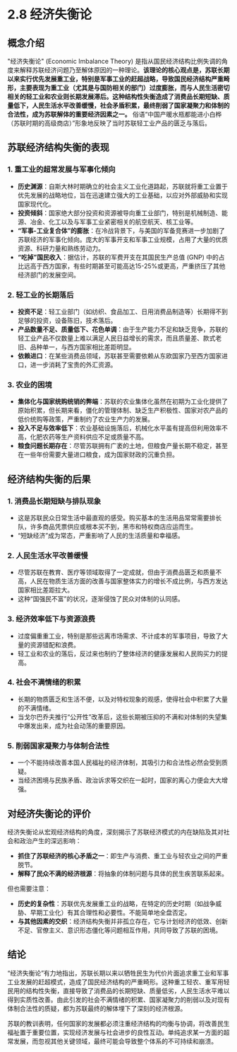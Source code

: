 # 2.8 经济失衡论

## 概念介绍

"经济失衡论" (Economic Imbalance Theory) 是指从国民经济结构比例失调的角度来解释苏联经济问题乃至解体原因的一种理论。**该理论的核心观点是，苏联长期以来实行优先发展重工业，特别是军事工业的赶超战略，导致国民经济结构严重畸形，主要表现为重工业（尤其是与国防相关的部门）过度膨胀，而与人民生活密切相关的轻工业和农业则长期发展滞后。这种结构性失衡造成了消费品长期短缺、质量低下，人民生活水平改善缓慢，社会矛盾积累，最终削弱了国家凝聚力和体制的合法性，成为苏联解体的重要经济因素之一。** 俗语“中国产暖水瓶都能进小白桦（苏联时期的高级商店）”形象地反映了当时苏联轻工业产品的匮乏与落后。

## 苏联经济结构失衡的表现

### 1. 重工业的超常发展与军事化倾向

*   **历史渊源**：自斯大林时期确立的社会主义工业化道路起，苏联就将重工业置于优先发展的战略地位，旨在迅速建立强大的工业基础，以应对外部威胁和实现国家现代化。
*   **投资倾斜**：国家绝大部分投资和资源被导向重工业部门，特别是机械制造、能源、冶金、化工以及与军事工业紧密相关的航空航天、核工业等。
*   **“军事-工业复合体”的膨胀**：在冷战背景下，与美国的军备竞赛进一步加剧了苏联经济的军事化倾向。庞大的军事开支和军事工业规模，占用了大量的优质资源、科研力量和熟练劳动力。
*   **“吃掉”国民收入**：据估计，苏联的军费开支在其国民生产总值 (GNP) 中的占比远高于西方国家，有些时期甚至可能高达15-25%或更高，严重挤压了其他经济部门的发展空间。

### 2. 轻工业的长期落后

*   **投资不足**：轻工业部门（如纺织、食品加工、日用消费品制造等）长期得不到足够的投资，设备陈旧，技术落后。
*   **产品数量不足、质量低下、花色单调**：由于生产能力不足和缺乏竞争，苏联的轻工业产品不仅数量上难以满足人民日益增长的需求，而且质量差、款式老旧、品种单一，与西方国家相比差距明显。
*   **依赖进口**：在某些消费品领域，苏联甚至需要依赖从东欧国家乃至西方国家进口，进一步消耗了宝贵的外汇资源。

### 3. 农业的困境

*   **集体化与国家统购统销的弊端**：苏联的农业集体化虽然在初期为工业化提供了原始积累，但长期来看，僵化的管理体制、缺乏生产积极性、国家对农产品的低价统购等政策，严重制约了农业生产力的发展。
*   **投入不足与效率低下**：农业基础设施落后，机械化水平虽有提高但利用效率不高，化肥农药等生产资料供应不足或质量不高。
*   **粮食问题长期存在**：尽管苏联拥有广袤的土地，但粮食产量长期不稳定，甚至在一些年份需要大量进口粮食，成为国家财政的沉重负担。

## 经济结构失衡的后果

### 1. 消费品长期短缺与排队现象

*   这是苏联民众日常生活中最直观的感受。购买基本的生活用品常常需要排长队，许多商品凭票供应或根本买不到，黑市和特权商店应运而生。
*   “短缺经济”成为常态，严重影响了人民的生活质量和幸福感。

### 2. 人民生活水平改善缓慢

*   尽管苏联在教育、医疗等领域取得了一定成就，但由于消费品匮乏和质量不高，人民在物质生活方面的改善与国家整体实力的增长不成比例，与西方发达国家相比差距拉大。
*   这种“国强民不富”的状况，逐渐侵蚀了民众对体制的认同感。

### 3. 经济效率低下与资源浪费

*   过度偏重重工业，特别是那些远离市场需求、不计成本的军事项目，导致了大量的资源错配和浪费。
*   轻工业和农业的落后，反过来也制约了整体经济的健康发展和人民购买力的提高。

### 4. 社会不满情绪的积累

*   长期的物质匮乏和生活不便，以及对特权现象的观感，使得社会中积累了大量的不满情绪。
*   当戈尔巴乔夫推行“公开性”改革后，这些长期被压抑的不满和对体制的失望集中爆发出来，成为社会动荡的重要原因。

### 5. 削弱国家凝聚力与体制合法性

*   一个不能持续改善本国人民福祉的经济体制，其吸引力和合法性必然会受到质疑。
*   当经济困境与民族矛盾、政治诉求等交织在一起时，国家的离心力便会大大增强。

## 对经济失衡论的评价

经济失衡论从宏观经济结构的角度，深刻揭示了苏联经济模式的内在缺陷及其对社会和政治产生的深远影响：

*   **抓住了苏联经济的核心矛盾之一**：即生产与消费、重工业与轻农业之间的严重脱节。
*   **解释了民众不满的经济根源**：将抽象的体制问题与具体的民生疾苦联系起来。

但也需要注意：

*   **历史的复杂性**：苏联优先发展重工业的战略，在特定的历史时期（如战争威胁、早期工业化）有其合理性和必要性。不能简单地全盘否定。
*   **与其他因素的交织**：经济结构失衡并非孤立存在，它与计划经济的低效、创新不足、官僚主义、意识形态僵化等问题相互作用，共同导致了苏联的困境。

## 结论

“经济失衡论”有力地指出，苏联长期以来以牺牲民生为代价片面追求重工业和军事工业发展的赶超模式，造成了国民经济结构的严重畸形。这种重工轻农、重军用轻民用的结构性失衡，直接导致了消费品的长期短缺、质量低劣，人民生活水平难以得到实质性改善。由此引发的社会不满情绪的积累、国家凝聚力的削弱以及对现有体制合法性的质疑，都为苏联最终的解体埋下了深刻的经济根源。

苏联的教训表明，任何国家的发展都必须注重经济结构的均衡与协调，将改善民生福祉置于重要位置，实现经济发展与社会进步的良性互动。单纯追求某一方面的超常发展，而忽视其他关键领域，最终可能会导致整个体系的不可持续和崩溃。